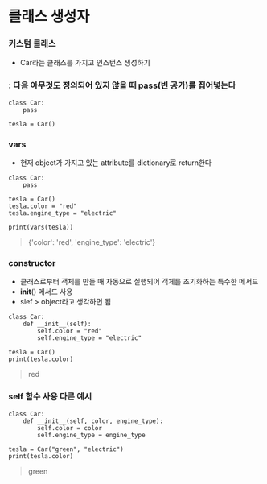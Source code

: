 클래스 생성자
===

### 커스텀 클래스
+ Car라는 클래스를 가지고 인스턴스 생성하기

### : 다음 아무것도 정의되어 있지 않을 때 pass(빈 공가)를 집어넣는다
```
class Car:
    pass    
    
tesla = Car()
```

### vars
+ 현재 object가 가지고 있는 attribute를 dictionary로 return한다
```
class Car:
    pass

tesla = Car()
tesla.color = "red"
tesla.engine_type = "electric"

print(vars(tesla))
```
> {'color': 'red', 'engine_type': 'electric'}

### constructor
+ 클래스로부터 객체를 만들 때 자동으로 실행되어 객체를 초기화하는 특수한 메서드
+ __init__() 메서드 사용
+ slef > object라고 생각하면 됨
```
class Car:
    def __init__(self):
        self.color = "red"
        self.engine_type = "electric"

tesla = Car()
print(tesla.color)
```
> red

### self 함수 사용 다른 예시
```
class Car:
    def __init__(self, color, engine_type):
        self.color = color
        self.engine_type = engine_type

tesla = Car("green", "electric")
print(tesla.color)
```
> green
